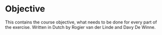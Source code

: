 # Objective

This contains the course objective, what needs to be done for every part of the exercise. Written in Dutch by Rogier van der Linde and Davy De Winne.
